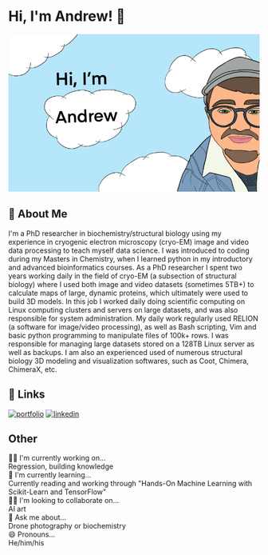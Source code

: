 
# Hi, I'm Andrew! 👋


![Logo](https://github.com/blue-quark/blue-quark/blob/main/Untitled_Artwork.png)


## 🚀 About Me
I'm a PhD researcher in biochemistry/structural biology using my experience in cryogenic electron microscopy (cryo-EM) image and video data processing to teach myself data science. I was introduced to coding during my Masters in Chemistry, when I learned python in my introductory and advanced bioinformatics courses. As a PhD researcher I spent two years working daily in the field of cryo-EM (a subsection of structural biology) where I used both image and video datasets (sometimes 5TB+) to calculate maps of large, dynamic proteins, which ultimately were used to build 3D models. In this job I worked daily doing scientific computing on Linux computing clusters and servers on large datasets, and was also responsible for system administration. My daily work regularly used RELION (a software for image/video processing), as well as Bash scripting, Vim and basic python programming to manipulate files of 100k+ rows. I was responsible for managing large datasets stored on a 128TB Linux server as well as backups. I am also an experienced used of numerous structural biology 3D modeling and visualization softwares, such as Coot, Chimera, ChimeraX, etc.



## 🔗 Links
[![portfolio](https://img.shields.io/badge/my_portfolio-000?style=for-the-badge&logo=ko-fi&logoColor=white)](https://github.com/blue-quark/data_science_projects)
[![linkedin](https://img.shields.io/badge/linkedin-0A66C2?style=for-the-badge&logo=linkedin&logoColor=white)](http://linkedin.com/in/andrew-baumert-8b089610a)



## Other 
👩‍💻 I'm currently working on...  
Regression, building knowledge  
🧠 I'm currently learning...  
Currently reading and working through "Hands-On Machine Learning with Scikit-Learn and TensorFlow"  
👯‍♀️ I'm looking to collaborate on...  
AI art   
💬 Ask me about...  
Drone photography or biochemistry   
😄 Pronouns...  
He/him/his  


